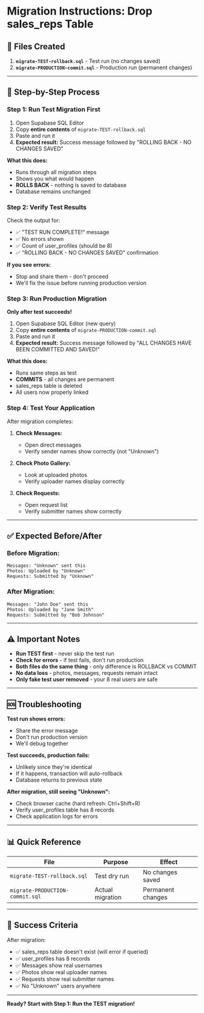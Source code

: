 # Migration Instructions: Drop sales_reps Table

## 📁 Files Created

1. **`migrate-TEST-rollback.sql`** - Test run (no changes saved)
2. **`migrate-PRODUCTION-commit.sql`** - Production run (permanent changes)

---

## 🚀 Step-by-Step Process

### Step 1: Run Test Migration First

1. Open Supabase SQL Editor
2. Copy **entire contents** of `migrate-TEST-rollback.sql`
3. Paste and run it
4. **Expected result:** Success message followed by "ROLLING BACK - NO CHANGES SAVED"

**What this does:**
- Runs through all migration steps
- Shows you what would happen
- **ROLLS BACK** - nothing is saved to database
- Database remains unchanged

### Step 2: Verify Test Results

Check the output for:
- ✅ "TEST RUN COMPLETE!" message
- ✅ No errors shown
- ✅ Count of user_profiles (should be 8)
- ✅ "ROLLING BACK - NO CHANGES SAVED" confirmation

**If you see errors:**
- Stop and share them - don't proceed
- We'll fix the issue before running production version

### Step 3: Run Production Migration

**Only after test succeeds!**

1. Open Supabase SQL Editor (new query)
2. Copy **entire contents** of `migrate-PRODUCTION-commit.sql`
3. Paste and run it
4. **Expected result:** Success message followed by "ALL CHANGES HAVE BEEN COMMITTED AND SAVED!"

**What this does:**
- Runs same steps as test
- **COMMITS** - all changes are permanent
- sales_reps table is deleted
- All users now properly linked

### Step 4: Test Your Application

After migration completes:

1. **Check Messages:**
   - Open direct messages
   - Verify sender names show correctly (not "Unknown")

2. **Check Photo Gallery:**
   - Look at uploaded photos
   - Verify uploader names display correctly

3. **Check Requests:**
   - Open request list
   - Verify submitter names show correctly

---

## ✅ Expected Before/After

### Before Migration:
```
Messages: "Unknown" sent this
Photos: Uploaded by "Unknown"
Requests: Submitted by "Unknown"
```

### After Migration:
```
Messages: "John Doe" sent this
Photos: Uploaded by "Jane Smith"
Requests: Submitted by "Bob Johnson"
```

---

## ⚠️ Important Notes

- **Run TEST first** - never skip the test run
- **Check for errors** - if test fails, don't run production
- **Both files do the same thing** - only difference is ROLLBACK vs COMMIT
- **No data loss** - photos, messages, requests remain intact
- **Only fake test user removed** - your 8 real users are safe

---

## 🆘 Troubleshooting

**Test run shows errors:**
- Share the error message
- Don't run production version
- We'll debug together

**Test succeeds, production fails:**
- Unlikely since they're identical
- If it happens, transaction will auto-rollback
- Database returns to previous state

**After migration, still seeing "Unknown":**
- Check browser cache (hard refresh: Ctrl+Shift+R)
- Verify user_profiles table has 8 records
- Check application logs for errors

---

## 📊 Quick Reference

| File | Purpose | Effect |
|------|---------|--------|
| `migrate-TEST-rollback.sql` | Test dry run | No changes saved |
| `migrate-PRODUCTION-commit.sql` | Actual migration | Permanent changes |

---

## 🎯 Success Criteria

After migration:
- ✅ sales_reps table doesn't exist (will error if queried)
- ✅ user_profiles has 8 records
- ✅ Messages show real usernames
- ✅ Photos show real uploader names
- ✅ Requests show real submitter names
- ✅ No "Unknown" users anywhere

---

**Ready? Start with Step 1: Run the TEST migration!**
